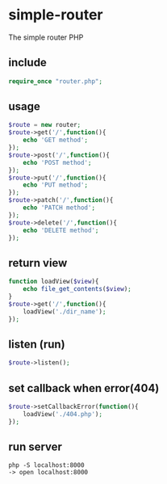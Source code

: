 # simple-router
The simple router PHP

## include
```php
require_once "router.php";
```
## usage
```php
$route = new router;
$route->get('/',function(){
	echo 'GET method';
});
$route->post('/',function(){
	echo 'POST method';
});
$route->put('/',function(){
	echo 'PUT method';
});
$route->patch('/',function(){
	echo 'PATCH method';
});
$route->delete('/',function(){
	echo 'DELETE method';
});
```
## return view
```php
function loadView($view){
	echo file_get_contents($view);
}
$route->get('/',function(){
	loadView('./dir_name');
});
```
## listen (run)
```php
$route->listen();
```

## set callback when error(404)
```php
$route->setCallbackError(function(){
	loadView('./404.php');
});
```
## run server
```
php -S localhost:8000
-> open localhost:8000
```



